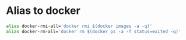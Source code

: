 # Alias to docker

```bash
alias docker-rmi-all='docker rmi $(docker images -a -q)'
alias docker-rm-all='docker rm $(docker ps -a -f status=exited -q)'
```
